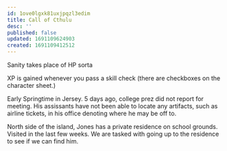 ```yaml
---
id: 1ove0lgxk81uxjpqzl3edim
title: Call of Cthulu
desc: ''
published: false
updated: 1691109624903
created: 1691109412512
---
```


Sanity takes place of HP sorta

XP is gained whenever you pass a skill check (there are checkboxes on the character sheet.)

Early Springtime in Jersey. 5 days ago, college prez did not report for meeting. His assissants have not been able to locate any artifacts, such as airline tickets, in his office denoting where he may be off to.

North side of the island, Jones has a private residence on school grounds. Visited in the last few weeks. We are tasked with going up to the residence to see if we can find him.
